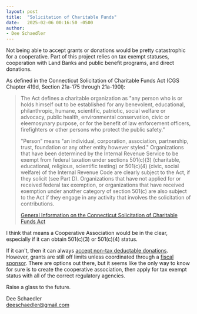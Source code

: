```yaml
---
layout: post
title:  "Solicitation of Charitable Funds"
date:   2025-02-06 00:16:50 -0500
author:
- Dee Schaedler
---
```

Not being able to accept grants or donations would be pretty catastrophic for a cooperative. Part of this project relies on tax exempt statuses, cooperation with Land Banks and public benefit programs, and direct donations.

As defined in the Connecticut Solicitation of Charitable Funds Act (CGS Chapter 419d, Section 21a-175 through 21a-190l):

> The Act defines a charitable organization as "any person who is or holds himself out to be established for any benevolent, educational, philanthropic, humane, scientific, patriotic, social welfare or advocacy, public health, environmental conservation, civic or eleemosynary purpose, or for the benefit of law enforcement officers, firefighters or other persons who protect the public safety.”
>
> "Person” means "an individual, corporation, association, partnership, trust, foundation or any other entity however styled." Organizations that have been determined by the Internal Revenue Service to be exempt from federal taxation under sections 501(c)(3) (charitable, educational, religious, scientific testing) or 501(c)(4) (civic, social welfare) of the Internal Revenue Code are clearly subject to the Act, if they solicit (see Part D). Organizations that have not applied for or received federal tax exemption, or organizations that have received exemption under another category of section 501(c) are also subject to the Act if they engage in any activity that involves the solicitation of contributions.
>
> [General Information on the Connecticut Solicitation of Charitable Funds Act](https://portal.ct.gov/dcp/charities/general-information-on-the-connecticut-solicitation-of-charitable-funds-act?language=en_US)

I think that means a Cooperative Association would be in the clear, especially if it can obtain 501(c)(3) or 501(c)(4) status.

If it can't, then it can always [accept non-tax deductable donations](https://medium.com/start-coop/how-can-you-accept-donations-and-grants-as-a-cooperative-868c661a95f9). However, grants are still off limits unless coordinated through a [fiscal sponsor](https://medium.com/start-coop/how-can-you-accept-donations-and-grants-as-a-cooperative-868c661a95f9). There are options out there, but it seems like the only way to know for sure is to create the cooperative association, then apply for tax exempt status with all of the correct regulatory agencies.

Raise a glass to the future.

Dee Schaedler  
deeschaedler@gmail.com  
